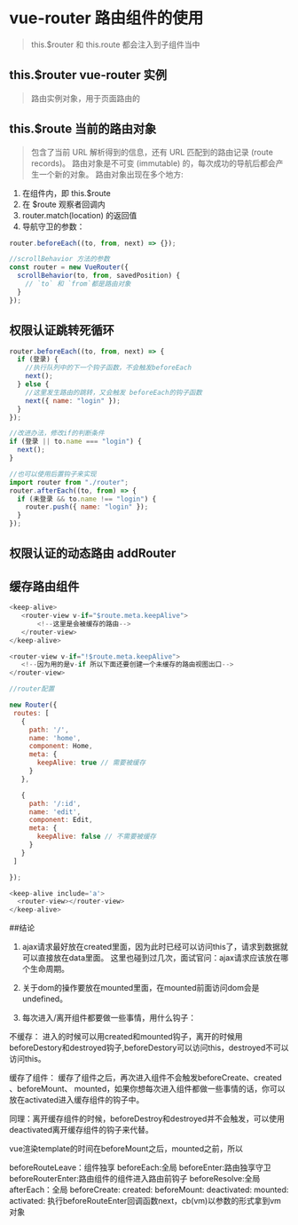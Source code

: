 # vue-router 路由组件的使用

> this.$router 和 this.route 都会注入到子组件当中

## this.$router vue-router 实例

> 路由实例对象，用于页面路由的

## this.$route 当前的路由对象

> 包含了当前 URL 解析得到的信息，还有 URL 匹配到的路由记录 (route records)。
> 路由对象是不可变 (immutable) 的，每次成功的导航后都会产生一个新的对象。
> 路由对象出现在多个地方:

1. 在组件内，即 this.$route
2. 在 $route 观察者回调内
3. router.match(location) 的返回值
4. 导航守卫的参数：

```javascript
router.beforeEach((to, from, next) => {});

//scrollBehavior 方法的参数
const router = new VueRouter({
  scrollBehavior(to, from, savedPosition) {
    // `to` 和 `from`都是路由对象
  }
});
```

## 权限认证跳转死循环

```javascript
router.beforeEach((to, from, next) => {
  if (登录) {
    //执行队列中的下一个钩子函数，不会触发beforeEach
    next();
  } else {
    //这里发生路由的跳转，又会触发 beforeEach的钩子函数
    next({ name: "login" });
  }
});

//改进办法，修改if的判断条件
if (登录 || to.name === "login") {
  next();
}

//也可以使用后置钩子来实现
import router from "./router";
router.afterEach((to, from) => {
  if (未登录 && to.name !== "login") {
    router.push({ name: "login" });
  }
});
```

## 权限认证的动态路由 addRouter

## 缓存路由组件

```javascript
<keep-alive>
   <router-view v-if="$route.meta.keepAlive">
       <!--这里是会被缓存的路由-->
   </router-view>
</keep-alive>

<router-view v-if="!$route.meta.keepAlive">
   <!--因为用的是v-if 所以下面还要创建一个未缓存的路由视图出口-->
</router-view>

//router配置

new Router({
 routes: [
   {
     path: '/',
     name: 'home',
     component: Home,
     meta: {
       keepAlive: true // 需要被缓存
     }
   },

   {
     path: '/:id',
     name: 'edit',
     component: Edit,
     meta: {
       keepAlive: false // 不需要被缓存
     }
   }
 ]

});

<keep-alive include='a'>
  <router-view></router-view>
</keep-alive>
```

##结论
1. ajax请求最好放在created里面，因为此时已经可以访问this了，请求到数据就可以直接放在data里面。
这里也碰到过几次，面试官问：ajax请求应该放在哪个生命周期。

2. 关于dom的操作要放在mounted里面，在mounted前面访问dom会是undefined。

3. 每次进入/离开组件都要做一些事情，用什么钩子：
 
不缓存：
进入的时候可以用created和mounted钩子，离开的时候用beforeDestory和destroyed钩子,beforeDestory可以访问this，destroyed不可以访问this。

缓存了组件：
缓存了组件之后，再次进入组件不会触发beforeCreate、created 、beforeMount、 mounted，如果你想每次进入组件都做一些事情的话，你可以放在activated进入缓存组件的钩子中。

同理：离开缓存组件的时候，beforeDestroy和destroyed并不会触发，可以使用deactivated离开缓存组件的钩子来代替。

vue渲染template的时间在beforeMount之后，mounted之前，所以


beforeRouteLeave：组件独享
beforeEach:全局
beforeEnter:路由独享守卫
beforeRouterEnter:路由组件的组件进入路由前钩子
beforeResolve:全局
afterEach：全局
beforeCreate:
created:
beforeMount:
deactivated:
mounted:
activated:
执行beforeRouteEnter回调函数next，cb(vm)以参数的形式拿到vm对象